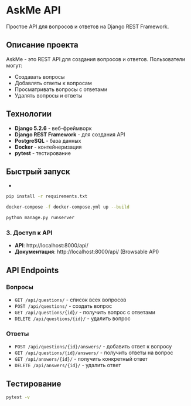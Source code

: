 # AskMe API

Простое API для вопросов и ответов на Django REST Framework.

## Описание проекта

AskMe - это REST API для создания вопросов и ответов. Пользователи могут:
- Создавать вопросы
- Добавлять ответы к вопросам
- Просматривать вопросы с ответами
- Удалять вопросы и ответы

## Технологии

- **Django 5.2.6** - веб-фреймворк
- **Django REST Framework** - для создания API
- **PostgreSQL** - база данных
- **Docker** - контейнеризация
- **pytest** - тестирование

## Быстрый запуск
- 
```bash
pip install -r requirements.txt
```
```bash
docker-compose -f docker-compose.yml up --build
```
```bash
python manage.py runserver
```

### 3. Доступ к API

- **API**: http://localhost:8000/api/
- **Документация**: http://localhost:8000/api/ (Browsable API)

## API Endpoints

### Вопросы
- `GET /api/questions/` - список всех вопросов
- `POST /api/questions/` - создать вопрос
- `GET /api/questions/{id}/` - получить вопрос с ответами
- `DELETE /api/questions/{id}/` - удалить вопрос

### Ответы
- `POST /api/questions/{id}/answers/` - добавить ответ к вопросу
- `GET /api/questions/{id}/answers/` - получить ответы на вопрос
- `GET /api/answers/{id}/` - получить конкретный ответ
- `DELETE /api/answers/{id}/` - удалить ответ

## Тестирование

```bash
pytest -v
```
